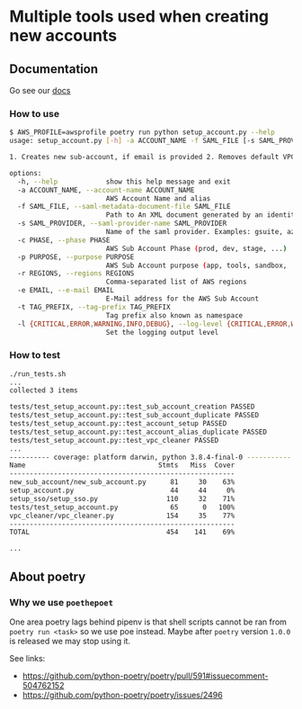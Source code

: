 # Multiple tools used when creating new accounts

## Documentation

Go see our [docs](./docs)

### How to use

<!-- markdownlint-disable MD013 -->

```bash
$ AWS_PROFILE=awsprofile poetry run python setup_account.py --help
usage: setup_account.py [-h] -a ACCOUNT_NAME -f SAML_FILE [-s SAML_PROVIDER] -c PHASE -p PURPOSE [-r REGIONS] [-e EMAIL] [-t TAG_PREFIX] [-l {CRITICAL,ERROR,WARNING,INFO,DEBUG}]

1. Creates new sub-account, if email is provided 2. Removes default VPCs 3. Sets account alias 4. Configures SAML 5. Creates default roles and allows access via SAML only

options:
  -h, --help            show this help message and exit
  -a ACCOUNT_NAME, --account-name ACCOUNT_NAME
                        AWS Account Name and alias
  -f SAML_FILE, --saml-metadata-document-file SAML_FILE
                        Path to An XML document generated by an identity provider (IdP) that supports SAML 2.0
  -s SAML_PROVIDER, --saml-provider-name SAML_PROVIDER
                        Name of the saml provider. Examples: gsuite, azuread
  -c PHASE, --phase PHASE
                        AWS Sub Account Phase (prod, dev, stage, ...)
  -p PURPOSE, --purpose PURPOSE
                        AWS Sub Account purpose (app, tools, sandbox, ...)
  -r REGIONS, --regions REGIONS
                        Comma-separated list of AWS regions
  -e EMAIL, --e-mail EMAIL
                        E-Mail address for the AWS Sub Account
  -t TAG_PREFIX, --tag-prefix TAG_PREFIX
                        Tag prefix also known as namespace
  -l {CRITICAL,ERROR,WARNING,INFO,DEBUG}, --log-level {CRITICAL,ERROR,WARNING,INFO,DEBUG}
                        Set the logging output level
```

<!-- markdownlint-enable MD013 -->

### How to test

```bash
./run_tests.sh
...
collected 3 items

tests/test_setup_account.py::test_sub_account_creation PASSED
tests/test_setup_account.py::test_sub_account_duplicate PASSED
tests/test_setup_account.py::test_account_setup PASSED
tests/test_setup_account.py::test_account_alias_duplicate PASSED
tests/test_setup_account.py::test_vpc_cleaner PASSED
...
---------- coverage: platform darwin, python 3.8.4-final-0 -----------
Name                                 Stmts   Miss  Cover
--------------------------------------------------------
new_sub_account/new_sub_account.py      81     30    63%
setup_account.py                        44     44     0%
setup_sso/setup_sso.py                 110     32    71%
tests/test_setup_account.py             65      0   100%
vpc_cleaner/vpc_cleaner.py             154     35    77%
--------------------------------------------------------
TOTAL                                  454    141    69%

...
```

## About poetry

### Why we use `poethepoet`

One area poetry lags behind pipenv is that shell scripts cannot be ran from
`poetry run <task>` so we use poe instead.
Maybe after `poetry` version `1.0.0` is released we may stop using it.

See links:

- <https://github.com/python-poetry/poetry/pull/591#issuecomment-504762152>
- <https://github.com/python-poetry/poetry/issues/2496>
